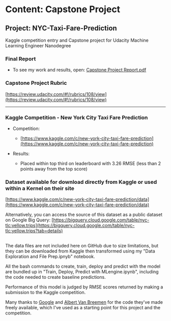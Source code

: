 # Content: Capstone Project
## Project: NYC-Taxi-Fare-Prediction
Kaggle competition entry and Capstone project for Udacity Machine Learning Engineer Nanodegree

### Final Report
* To see my work and results, open: 
[Capstone Project Report.pdf](https://github.com/TheNathanielWatkins/NYC-Taxi-Fare-Prediction---Capstone-Project/blob/master/Capstone%20Project%20Report.pdf)

### Capstone Project Rubric
[https://review.udacity.com/#!/rubrics/108/view](https://review.udacity.com/#!/rubrics/108/view)

-----

### Kaggle Competition - New York City Taxi Fare Prediction
* Competition:
  * [https://www.kaggle.com/c/new-york-city-taxi-fare-prediction](https://www.kaggle.com/c/new-york-city-taxi-fare-prediction)

* Results:
  * Placed within top third on leaderboard with 3.26 RMSE (less than 2 points away from the top score)

### Dataset available for download directly from Kaggle or used within a Kernel on their site
[https://www.kaggle.com/c/new-york-city-taxi-fare-prediction/data](https://www.kaggle.com/c/new-york-city-taxi-fare-prediction/data)

Alternatively, you can access the source of this dataset as a public dataset on Google Big Query:
[https://bigquery.cloud.google.com/table/nyc-tlc:yellow.trips](https://bigquery.cloud.google.com/table/nyc-tlc:yellow.trips?tab=details)

##

The data files are not included here on GitHub due to size limitations, but they can be downloaded from Kaggle then transformed using my "Data Exploration and File Prep.ipnyb" notebook.

All the bash commands to create, train, deploy and predict with the model are bundled up in "Train, Deploy, Predict with MLengine.ipynb", including the code needed to create baseline predictions.

Performance of this model is judged by RMSE scores returned by making a submission to the Kaggle competition.

Many thanks to [Google](https://github.com/GoogleCloudPlatform/training-data-analyst/tree/master/courses/machine_learning/deepdive/03_tensorflow) and [Albert Van Breemen](https://www.kaggle.com/breemen/nyc-taxi-fare-data-exploration) for the code they've made freely available, which I've used as a starting point for this project and the competition.
